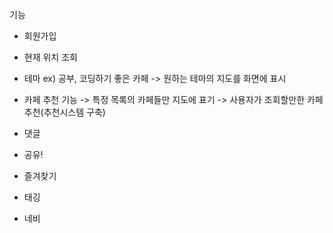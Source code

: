 기능
 - 회원가입
 - 현재 위치 조회

 - 테마 ex) 공부, 코딩하기 좋은 카페
   -> 원하는 테마의 지도를 화면에 표시

 - 카페 추천 기능
   -> 특정 목록의 카페들만 지도에 표기
   -> 사용자가 조회할만한 카페 추천(추천시스템 구축)

 - 댓글
 - 공유!
 - 즐겨찾기
 - 태깅
 - 네비